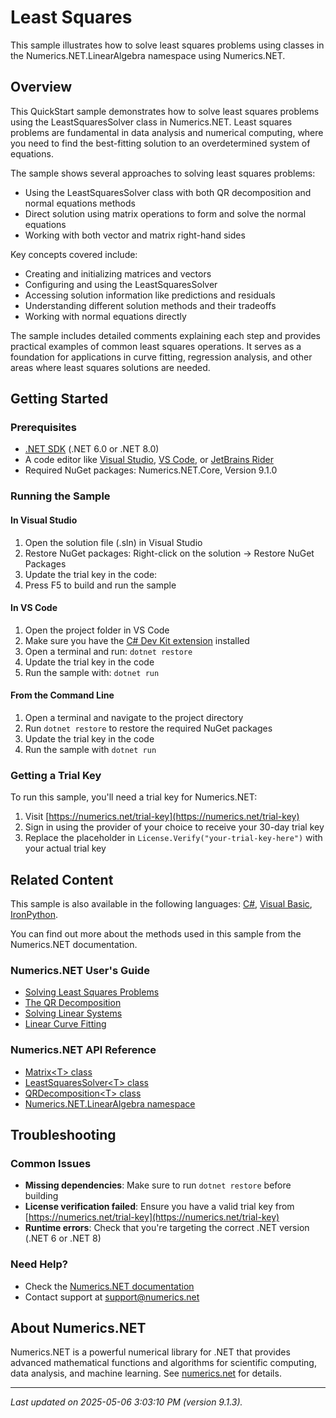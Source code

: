 # Least Squares

This sample illustrates how to solve least squares problems using classes in the Numerics.NET.LinearAlgebra namespace using Numerics.NET.

## Overview

This QuickStart sample demonstrates how to solve least squares problems using the LeastSquaresSolver class in 
Numerics.NET. Least squares problems are fundamental in data analysis and numerical computing, where you 
need to find the best-fitting solution to an overdetermined system of equations.

The sample shows several approaches to solving least squares problems:
- Using the LeastSquaresSolver class with both QR decomposition and normal equations methods
- Direct solution using matrix operations to form and solve the normal equations
- Working with both vector and matrix right-hand sides

Key concepts covered include:
- Creating and initializing matrices and vectors
- Configuring and using the LeastSquaresSolver
- Accessing solution information like predictions and residuals
- Understanding different solution methods and their tradeoffs
- Working with normal equations directly

The sample includes detailed comments explaining each step and provides practical examples of common least
squares operations. It serves as a foundation for applications in curve fitting, regression analysis, and
other areas where least squares solutions are needed.


## Getting Started

### Prerequisites

- [.NET SDK](https://dotnet.microsoft.com/download) (.NET 6.0 or .NET 8.0)
- A code editor like [Visual Studio](https://visualstudio.microsoft.com/), [VS Code](https://code.visualstudio.com/), or [JetBrains Rider](https://www.jetbrains.com/rider/)
- Required NuGet packages: Numerics.NET.Core, Version 9.1.0

### Running the Sample

#### In Visual Studio
1. Open the solution file (.sln) in Visual Studio
2. Restore NuGet packages: Right-click on the solution → Restore NuGet Packages
3. Update the trial key in the code:
4. Press F5 to build and run the sample

#### In VS Code

1. Open the project folder in VS Code
2. Make sure you have the [C# Dev Kit extension](https://marketplace.visualstudio.com/items?itemName=ms-dotnettools.csdevkit) installed
3. Open a terminal and run: `dotnet restore`
4. Update the trial key in the code 
5. Run the sample with: `dotnet run`

#### From the Command Line

1. Open a terminal and navigate to the project directory
2. Run `dotnet restore` to restore the required NuGet packages
3. Update the trial key in the code
4. Run the sample with `dotnet run`

### Getting a Trial Key

To run this sample, you'll need a trial key for Numerics.NET:

1. Visit [https://numerics.net/trial-key](https://numerics.net/trial-key)
2. Sign in using the provider of your choice to receive your 30-day trial key
3. Replace the placeholder in `License.Verify("your-trial-key-here")` with your actual trial key

## Related Content

This sample is also available in the following languages: 
[C#](https://github.com/NumericsDotNet/quickstart-csharp/tree/net8.0/linear-algebra/solving-equations-and-least-squares/least-squares), [Visual Basic](https://github.com/NumericsDotNet/quickstart-visualbasic/tree/net8.0/linear-algebra/solving-equations-and-least-squares/least-squares), [IronPython](https://github.com/NumericsDotNet/quickstart-ironpython/tree/net8.0/linear-algebra/solving-equations-and-least-squares/least-squares).

You can find out more about the methods used in this sample from the Numerics.NET documentation.

### Numerics.NET User's Guide

- [Solving Least Squares Problems](https://numerics.net/documentation/latest/vector-and-matrix/matrices/solving-least-squares-problems)
- [The QR Decomposition](https://numerics.net/documentation/latest/vector-and-matrix/matrix-decompositions/qr-decomposition)
- [Solving Linear Systems](https://numerics.net/documentation/latest/vector-and-matrix/matrix-decompositions/solving-linear-systems)
- [Linear Curve Fitting](https://numerics.net/documentation/latest/mathematics/curve-fitting/linear-curve-fitting)

### Numerics.NET API Reference

- [Matrix&lt;T&gt; class](https://numerics.net/documentation/latest/reference/numerics.net.matrix-1)
- [LeastSquaresSolver&lt;T&gt; class](https://numerics.net/documentation/latest/reference/numerics.net.linearalgebra.leastsquaressolver-1)
- [QRDecomposition&lt;T&gt; class](https://numerics.net/documentation/latest/reference/numerics.net.linearalgebra.qrdecomposition-1)
- [Numerics.NET.LinearAlgebra namespace](https://numerics.net/documentation/latest/reference/numerics.net.linearalgebra)


## Troubleshooting

### Common Issues

- **Missing dependencies**: Make sure to run `dotnet restore` before building
- **License verification failed**: Ensure you have a valid trial key from [https://numerics.net/trial-key](https://numerics.net/trial-key)
- **Runtime errors**: Check that you're targeting the correct .NET version (.NET 6 or .NET 8)

### Need Help?

- Check the [Numerics.NET documentation](https://numerics.net/documentation/)
- Contact support at [support@numerics.net](mailto:support@numerics.net?subject=LeastSquares%20QuickStart%20Sample%20%28F%23%29)

## About Numerics.NET

Numerics.NET is a powerful numerical library for .NET that provides advanced mathematical 
functions and algorithms for scientific computing, data analysis, and machine learning.
See [numerics.net](https://numerics.net) for details.

---

_Last updated on 2025-05-06 3:03:10 PM (version 9.1.3)._
